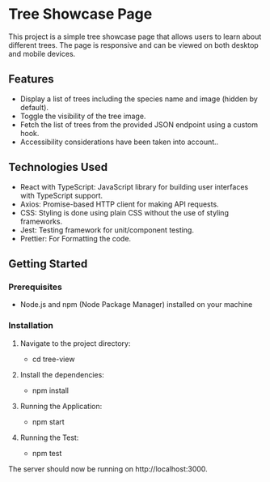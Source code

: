 # Tree Showcase Page

This project is a simple tree showcase page that allows users to learn about different trees. The page is responsive and can be viewed on both desktop and mobile devices.

## Features

- Display a list of trees including the species name and image (hidden by default).
- Toggle the visibility of the tree image.
- Fetch the list of trees from the provided JSON endpoint using a custom hook.
- Accessibility considerations have been taken into account..

## Technologies Used

- React with TypeScript: JavaScript library for building user interfaces with TypeScript support.
- Axios: Promise-based HTTP client for making API requests.
- CSS: Styling is done using plain CSS without the use of styling frameworks.
- Jest: Testing framework for unit/component testing.
- Prettier: For Formatting the code.

## Getting Started

### Prerequisites

- Node.js and npm (Node Package Manager) installed on your machine

### Installation

1. Navigate to the project directory:

   - cd tree-view

2. Install the dependencies:

   - npm install

3. Running the Application:

   - npm start

4. Running the Test:
   - npm test

The server should now be running on http://localhost:3000.
